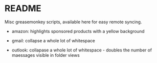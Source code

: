 # README #

Misc greasemonkey scripts, available here for easy remote syncing.

* amazon: highlights sponsored products with a yellow background

* gmail: collapse a whole lot of whitespace

* outlook: collapase a whole lot of whitespace - doubles the number of maessages visible in folder views
